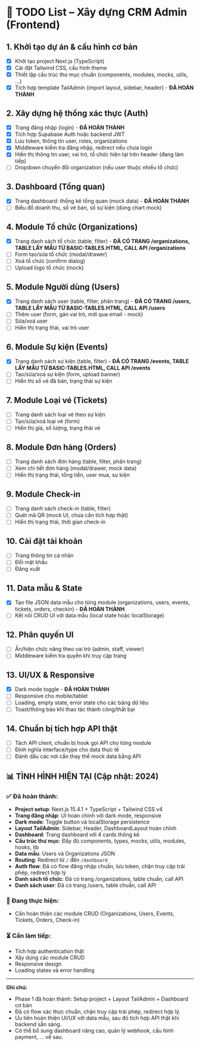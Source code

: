 # 📝 TODO List – Xây dựng CRM Admin (Frontend)

## 1. Khởi tạo dự án & cấu hình cơ bản
- [x] Khởi tạo project Next.js (TypeScript)
- [x] Cài đặt Tailwind CSS, cấu hình theme
- [x] Thiết lập cấu trúc thư mục chuẩn (components, modules, mocks, utils, ...)
- [x] Tích hợp template TailAdmin (import layout, sidebar, header) - **ĐÃ HOÀN THÀNH**

## 2. Xây dựng hệ thống xác thực (Auth)
- [x] Trang đăng nhập (login) - **ĐÃ HOÀN THÀNH**
- [x] Tích hợp Supabase Auth hoặc backend JWT
- [x] Lưu token, thông tin user, roles, organizations
- [x] Middleware kiểm tra đăng nhập, redirect nếu chưa login
- [x] Hiển thị thông tin user, vai trò, tổ chức hiện tại trên header (đang làm tiếp)
- [ ] Dropdown chuyển đổi organization (nếu user thuộc nhiều tổ chức)

## 3. Dashboard (Tổng quan)
- [x] Trang dashboard: thống kê tổng quan (mock data) - **ĐÃ HOÀN THÀNH**
- [ ] Biểu đồ doanh thu, số vé bán, số sự kiện (dùng chart mock)

## 4. Module Tổ chức (Organizations)
- [x] Trang danh sách tổ chức (table, filter) - **ĐÃ CÓ TRANG /organizations, TABLE LẤY MẪU TỪ BASIC-TABLES.HTML, CALL API /organizations**
- [ ] Form tạo/sửa tổ chức (modal/drawer)
- [ ] Xoá tổ chức (confirm dialog)
- [ ] Upload logo tổ chức (mock)

## 5. Module Người dùng (Users)
- [x] Trang danh sách user (table, filter, phân trang) - **ĐÃ CÓ TRANG /users, TABLE LẤY MẪU TỪ BASIC-TABLES.HTML, CALL API /users**
- [ ] Thêm user (form, gán vai trò, mời qua email - mock)
- [ ] Sửa/xoá user
- [ ] Hiển thị trạng thái, vai trò user

## 6. Module Sự kiện (Events)
- [x] Trang danh sách sự kiện (table, filter) - **ĐÃ CÓ TRANG /events, TABLE LẤY MẪU TỪ BASIC-TABLES.HTML, CALL API /events**
- [ ] Tạo/sửa/xoá sự kiện (form, upload banner)
- [ ] Hiển thị số vé đã bán, trạng thái sự kiện

## 7. Module Loại vé (Tickets)
- [ ] Trang danh sách loại vé theo sự kiện
- [ ] Tạo/sửa/xoá loại vé (form)
- [ ] Hiển thị giá, số lượng, trạng thái vé

## 8. Module Đơn hàng (Orders)
- [ ] Trang danh sách đơn hàng (table, filter, phân trang)
- [ ] Xem chi tiết đơn hàng (modal/drawer, mock data)
- [ ] Hiển thị trạng thái, tổng tiền, user mua, sự kiện

## 9. Module Check-in
- [ ] Trang danh sách check-in (table, filter)
- [ ] Quét mã QR (mock UI, chưa cần tích hợp thật)
- [ ] Hiển thị trạng thái, thời gian check-in

## 10. Cài đặt tài khoản
- [ ] Trang thông tin cá nhân
- [ ] Đổi mật khẩu
- [ ] Đăng xuất

## 11. Data mẫu & State
- [x] Tạo file JSON data mẫu cho từng module (organizations, users, events, tickets, orders, checkin) - **ĐÃ HOÀN THÀNH**
- [ ] Kết nối CRUD UI với data mẫu (local state hoặc localStorage)

## 12. Phân quyền UI
- [ ] Ẩn/hiện chức năng theo vai trò (admin, staff, viewer)
- [ ] Middleware kiểm tra quyền khi truy cập trang

## 13. UI/UX & Responsive
- [x] Dark mode toggle - **ĐÃ HOÀN THÀNH**
- [ ] Responsive cho mobile/tablet
- [ ] Loading, empty state, error state cho các bảng dữ liệu
- [ ] Toast/thông báo khi thao tác thành công/thất bại

## 14. Chuẩn bị tích hợp API thật
- [ ] Tách API client, chuẩn bị hook gọi API cho từng module
- [ ] Định nghĩa interface/type cho data thực tế
- [ ] Đánh dấu các nơi cần thay thế mock data bằng API

## 📊 TÌNH HÌNH HIỆN TẠI (Cập nhật: 2024)

### ✅ Đã hoàn thành:
- **Project setup**: Next.js 15.4.1 + TypeScript + Tailwind CSS v4
- **Trang đăng nhập**: UI hoàn chỉnh với dark mode, responsive
- **Dark mode**: Toggle button và localStorage persistence
- **Layout TailAdmin**: Sidebar, Header, DashboardLayout hoàn chỉnh
- **Dashboard**: Trang dashboard với 4 cards thống kê
- **Cấu trúc thư mục**: Đầy đủ components, types, mocks, utils, modules, hooks, lib
- **Data mẫu**: Users và Organizations JSON
- **Routing**: Redirect từ `/` đến `/dashboard`
- **Auth flow**: Đã có flow đăng nhập chuẩn, lưu token, chặn truy cập trái phép, redirect hợp lý
- **Danh sách tổ chức**: Đã có trang /organizations, table chuẩn, call API
- **Danh sách user**: Đã có trang /users, table chuẩn, call API

### 🔄 Đang thực hiện:
- Cần hoàn thiện các module CRUD (Organizations, Users, Events, Tickets, Orders, Check-in)

### ⏳ Cần làm tiếp:
- Tích hợp authentication thật
- Xây dựng các module CRUD
- Responsive design
- Loading states và error handling

---
**Ghi chú:**
- Phase 1 đã hoàn thành: Setup project + Layout TailAdmin + Dashboard cơ bản
- Đã có flow xác thực chuẩn, chặn truy cập trái phép, redirect hợp lý.
- Ưu tiên hoàn thiện UI/UX với data mẫu, sau đó tích hợp API thật khi backend sẵn sàng.
- Có thể bổ sung dashboard nâng cao, quản lý webhook, cấu hình payment, ... về sau. 